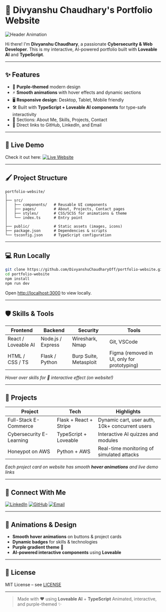 # 🌌 Divyanshu Chaudhary's Portfolio Website

![Header Animation](https://img.shields.io/badge/Portfolio-🚀-purple?style=for-the-badge\&logo=github)

Hi there! I'm **Divyanshu Chaudhary**, a passionate **Cybersecurity & Web Developer**.
This is my interactive, AI-powered portfolio built with **Loveable AI** and **TypeScript**.

---

## ✨ Features

* 💜 **Purple-themed** modern design
* ⚡ **Smooth animations** with hover effects and dynamic sections
* 🖥 **Responsive design**: Desktop, Tablet, Mobile friendly
* 🛠 Built with **TypeScript + Loveable AI components** for type-safe interactivity
* 📂 Sections: About Me, Skills, Projects, Contact
* 🔗 Direct links to GitHub, LinkedIn, and Email

---

## 🚀 Live Demo

Check it out here:
[![Live Website](https://img.shields.io/badge/Live-Demo-purple?style=for-the-badge)](https://yourwebsite.com)

---

## 🖌 Project Structure

```text
portfolio-website/
│
├── src/
│   ├── components/   # Reusable UI components
│   ├── pages/        # About, Projects, Contact pages
│   ├── styles/       # CSS/SCSS for animations & theme
│   └── index.ts      # Entry point
│
├── public/           # Static assets (images, icons)
├── package.json      # Dependencies & scripts
└── tsconfig.json     # TypeScript configuration
```

---

## 💻 Run Locally

```bash
git clone https://github.com/DivyanshuChaudharyOff/portfolio-website.git
cd portfolio-website
npm install
npm run dev
```

Open [http://localhost:3000](http://localhost:3000) to view locally.

---

## 🛡 Skills & Tools

| Frontend            | Backend           | Security               | Tools                                       |
| ------------------- | ----------------- | ---------------------- | ------------------------------------------- |
| React / Loveable AI | Node.js / Express | Wireshark, Nmap        | Git, VSCode                                 |
| HTML / CSS / TS     | Flask / Python    | Burp Suite, Metasploit | Figma (removed in UI, only for prototyping) |

*Hover over skills for 🔮 interactive effect (on website!)*

---

## 🌟 Projects

| Project                  | Tech                   | Highlights                                     |
| ------------------------ | ---------------------- | ---------------------------------------------- |
| Full-Stack E-Commerce    | Flask + React + Stripe | Dynamic cart, user auth, 10k+ concurrent users |
| Cybersecurity E-Learning | TypeScript + Loveable  | Interactive AI quizzes and modules             |
| Honeypot on AWS          | Python + AWS           | Real-time monitoring of simulated attacks      |

*Each project card on website has smooth **hover animations** and live demo links*

---

## 🔗 Connect With Me

[![LinkedIn](https://img.shields.io/badge/LinkedIn-0077B5?style=for-the-badge\&logo=linkedin\&logoColor=white)](https://linkedin.com/in/divyanshu-chaudhary-407907230)
[![GitHub](https://img.shields.io/badge/GitHub-181717?style=for-the-badge\&logo=github\&logoColor=white)](https://github.com/DivyanshuChaudharyOff)
[![Email](https://img.shields.io/badge/Email-D14836?style=for-the-badge\&logo=gmail\&logoColor=white)](mailto:divyanshuchaudhary304@gmail.com)

---

## 🎨 Animations & Design

* **Smooth hover animations** on buttons & project cards
* **Dynamic badges** for skills & technologies
* **Purple gradient theme** 🌌
* **AI-powered interactive components** using **Loveable**

---

## 📄 License

MIT License – see [LICENSE](LICENSE)

---

> Made with ❤️ using **Loveable AI** + **TypeScript**
> Animated, interactive, and purple-themed ✨
